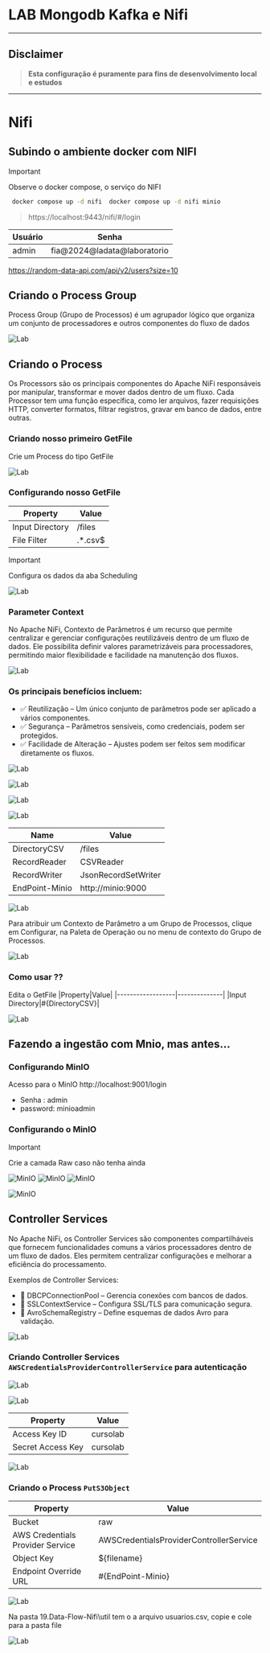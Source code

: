 
# LAB Mongodb Kafka e Nifi

---
## Disclaimer
> **Esta configuração é puramente para fins de desenvolvimento local e estudos**
> 

---

# Nifi

## Subindo o ambiente docker com NIFI

> [!IMPORTANT]
> Observe o docker compose, o serviço do NIFI


```bash
 docker compose up -d nifi  docker compose up -d nifi minio
```

> https://localhost:9443/nifi/#/login


|Usuário|Senha|
|------------------|--------------|
|admin|fia@2024@ladata@laboratorio|

https://random-data-api.com/api/v2/users?size=10

## Criando o Process Group

Process Group (Grupo de Processos) é um agrupador lógico que organiza um conjunto de processadores e outros componentes do fluxo de dados

![Lab](/content/nifi0.png)


## Criando o Process 

Os Processors são os principais componentes do Apache NiFi responsáveis por manipular, transformar e mover dados dentro de um fluxo. Cada Processor tem uma função específica, como ler arquivos, fazer requisições HTTP, converter formatos, filtrar registros, gravar em banco de dados, entre outras.

### Criando nosso primeiro GetFile

Crie um Process do tipo GetFile 

![Lab](/content/nifi2-0.png)


### Configurando nosso GetFile

|Property|Value|
|------------------|--------------|
|Input Directory|/files|
|File Filter|.*\.csv$|


> [!IMPORTANT]
> Configura os dados da aba Scheduling

![Lab](/content/nifi3-0.png)




### Parameter Context

No Apache NiFi, Contexto de Parâmetros é um recurso que permite centralizar e gerenciar configurações reutilizáveis dentro de um fluxo de dados. Ele possibilita definir valores parametrizáveis para processadores, permitindo maior flexibilidade e facilidade na manutenção dos fluxos.

![Lab](/content/nifi2.png)


### Os principais benefícios incluem:
* ✅ Reutilização – Um único conjunto de parâmetros pode ser aplicado a vários componentes.
* ✅ Segurança – Parâmetros sensíveis, como credenciais, podem ser protegidos.
* ✅ Facilidade de Alteração – Ajustes podem ser feitos sem modificar diretamente os fluxos.



![Lab](/content/nifi3.png)

![Lab](/content/nifi4.png)

![Lab](/content/nifi-parameter.png)

![Lab](/content/nifi-parameter-2.png)

|Name|Value|
|------------------|--------------|
|DirectoryCSV|/files|
|RecordReader|CSVReader|
|RecordWriter|JsonRecordSetWriter|
|EndPoint-Minio|http://minio:9000|


![Lab](/content/nifi5.png)


Para atribuir um Contexto de Parâmetro a um Grupo de Processos, clique em Configurar, na Paleta de Operação ou no menu de contexto do Grupo de Processos.

![Lab](/content/nifi6.png)

### Como usar ??

Edita o GetFile
|Property|Value|
|------------------|--------------|
|Input Directory|#{DirectoryCSV}|

![Lab](/content/nifi-edit-getfile.png)


## Fazendo a ingestão com Mnio, mas antes...


### Configurando MinIO

Acesso para o MinIO http://localhost:9001/login

* Senha : admin
* password: minioadmin


### Configurando o MinIO

> [!IMPORTANT]
> Crie a camada Raw caso não tenha ainda


![MinIO](../content/minio-04.png)
![MinIO](../content/minio-05.png)
![MinIO](../content/minio-06.png)


![MinIO](../content/minio-07.png)


## Controller Services
No Apache NiFi, os Controller Services são componentes compartilháveis que fornecem funcionalidades comuns a vários processadores dentro de um fluxo de dados. Eles permitem centralizar configurações e melhorar a eficiência do processamento.

Exemplos de Controller Services:
* 🔹 DBCPConnectionPool – Gerencia conexões com bancos de dados.
* 🔹 SSLContextService – Configura SSL/TLS para comunicação segura.
* 🔹 AvroSchemaRegistry – Define esquemas de dados Avro para validação.

![Lab](/content/nifi7.png)


### Criando Controller Services `AWSCredentialsProviderControllerService` para autenticação 

![Lab](/content/nifi22-0.png)

![Lab](/content/nifi22.png)


|Property|Value|
|------------------|--------------|
|Access Key ID|cursolab|
|Secret Access Key|cursolab|


![Lab](/content/nifi22-2.png)

### Criando o Process `PutS3Object`


|Property|Value|
|------------------|--------------|
|Bucket|raw|
|AWS Credentials Provider Service|AWSCredentialsProviderControllerService|
|Object Key|${filename}|
|Endpoint Override URL|#{EndPoint-Minio}|

![Lab](/content/nifi22-4.png)

Na pasta 19.Data-Flow-Nifi\util tem o a arquivo usuarios.csv, copie e cole para a pasta file


![Lab](/content/nifi22-5.png)